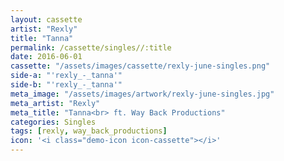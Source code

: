 ```yaml
---
layout: cassette
artist: "Rexly"
title: "Tanna"
permalink: /cassette/singles//:title
date: 2016-06-01
cassette: "/assets/images/cassette/rexly-june-singles.png"
side-a: "'rexly_-_tanna'"
side-b: "'rexly_-_tanna'"
meta_image: "/assets/images/artwork/rexly-june-singles.jpg"
meta_artist: "Rexly"
meta_title: "Tanna<br> ft. Way Back Productions"
categories: Singles
tags: [rexly, way_back_productions]
icon: '<i class="demo-icon icon-cassette"></i>'
---
```

